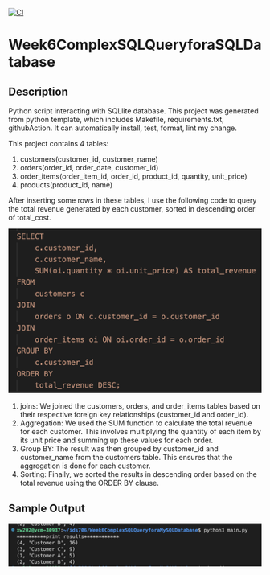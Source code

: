 [![CI](https://github.com/nogibjj/Week6ComplexSQLQueryforaMySQLDatabase/actions/workflows/cicd.yml/badge.svg)](https://github.com/nogibjj/Week6ComplexSQLQueryforaMySQLDatabase/actions/workflows/cicd.yml)
# Week6ComplexSQLQueryforaSQLDatabase

## Description
Python script interacting with SQLlite database. This project was generated from python template, which includes Makefile, requirements.txt, githubAction. It can automatically install, test, format, lint my change.

This project contains 4 tables: 
1. customers(customer_id, customer_name) 
2. orders(order_id, order_date, customer_id) 
3. order_items(order_item_id, order_id, product_id, quantity, unit_price) 
4. products(product_id, name)

After inserting some rows in these tables, I use the following 
code to query the total revenue generated by each customer, sorted in descending order of total_cost.

![Code](code.png)

1. joins: 
We joined the customers, orders, and order_items tables based on their respective foreign key relationships (customer_id and order_id). 
2. Aggregation: 
We used the SUM function to calculate the total revenue for each customer. This involves multiplying the quantity of each item by its unit price and summing up these values for each order. 
3. Group BY: 
The result was then grouped by customer_id and customer_name from the customers table. This ensures that the aggregation is done for each customer. 
4. Sorting: 
Finally, we sorted the results in descending order based on the total revenue using the ORDER BY clause.

## Sample Output
![output](output.png)
